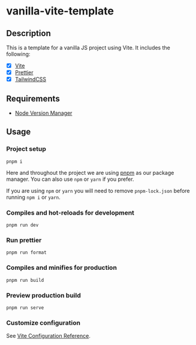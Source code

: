 # vanilla-vite-template

## Description

This is a template for a vanilla JS project using Vite. It includes the following:

- [x] [Vite](https://vitejs.dev/)
- [x] [Prettier](https://prettier.io/)
- [x] [TailwindCSS](https://tailwindcss.com/)

## Requirements

- [Node Version Manager](https://github.com/nvm-sh/nvm)

## Usage

### Project setup

```
pnpm i
```

Here and throughout the project we are using [pnpm](https://pnpm.io/) as our package manager.
You can also use `npm` or `yarn` if you prefer.

If you are using `npm` or `yarn` you will need to remove `pnpm-lock.json` before running `npm i` or `yarn`.

### Compiles and hot-reloads for development

```
pnpm run dev
```

### Run prettier

```
pnpm run format
```

### Compiles and minifies for production

```
pnpm run build
```

### Preview production build

```
pnpm run serve
```

### Customize configuration

See [Vite Configuration Reference](https://vitejs.dev/config/).
